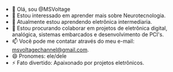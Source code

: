 - 👋 Olá, sou @MSVoltage
- 👀 Estou interessado em aprender mais sobre Neurotecnologia.
- 🌱 Atualmente estou aprendendo eletrônica intermediaria.
- 💞️ Estou procurando colaborar em projetos de eletrônica digital, analógica, sistemas embarcados e desenvolvimento de PCI's.
- 📫 Você pode me contatar através do meu e-mail: msvoltagechannel@gmail.com.
- 😄 Pronomes: ele/dele
- ⚡ Fato divertido: Apaixonado por projetos eletrônicos.

<!---
MSVoltage/MSVoltage is a ✨ special ✨ repository because its `README.md` (this file) appears on your GitHub profile.
You can click the Preview link to take a look at your changes.
--->
